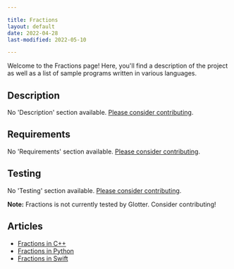 ```yaml
---

title: Fractions
layout: default
date: 2022-04-28
last-modified: 2022-05-10

---
```


Welcome to the Fractions page! Here, you'll find a description of the project as well as a list of sample programs written in various languages.

## Description

No 'Description' section available. [Please consider contributing](https://github.com/TheRenegadeCoder/sample-programs-website).

## Requirements

No 'Requirements' section available. [Please consider contributing](https://github.com/TheRenegadeCoder/sample-programs-website).

## Testing

No 'Testing' section available. [Please consider contributing](https://github.com/TheRenegadeCoder/sample-programs-website).

**Note:** Fractions is not currently tested by Glotter. Consider contributing!

## Articles

- [Fractions in C++](https://sampleprograms.io/projects/fractions/c-plus-plus)
- [Fractions in Python](https://sampleprograms.io/projects/fractions/python)
- [Fractions in Swift](https://sampleprograms.io/projects/fractions/swift)